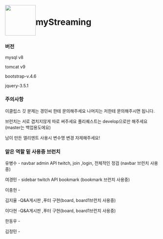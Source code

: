 <div style="display:flex;">
<img src = "https://user-images.githubusercontent.com/47360438/140064036-673945d9-b3ff-4677-9d67-dd429b710df6.png" width="100" height="100"> <h1>myStreaming</h1>
</div>

### 버전

mysql v8

tomcat v9

bootstrap-v.4.6

jquery-3.5.1

### 주의사항
이클립스 깃 분제는 경민씨 한테 문의해주세요
나머지는 저한테 문의해주시면 됩니다.

브런치는 서로 겹치지않게 따로 써주세요
풀리퀘스트는 develop으로만 해주세요 (master는 백업용도에요)

남이 만든 엘리멘트 사용시 변수명 변경 자제해주세요!

### 맡은 역할 밑 사용중 브런치
유병수 - navbar admin API twitch, join ,login, 전체적인 정검 (navbar 브런치 사용중)

여경민 - sidebar twitch API bookmark (bookmark 브런치 사용중)

이충헌 - 

김지율 -Q&A게시판 ,푸터 구현(board, board1브런치 사용중)

이다현 -Q&A게시판 ,푸터 구현(board, board1브런치 사용중)

한동우 - 

김정민 - 
